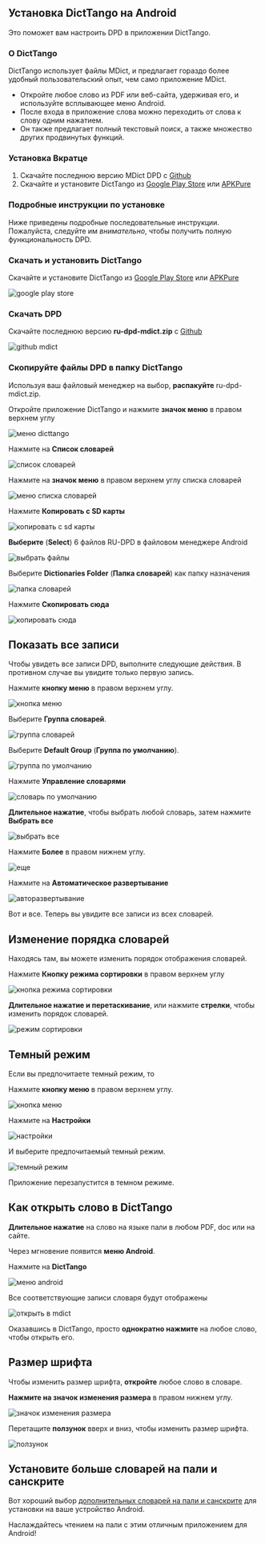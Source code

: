 ## Установка DictTango на Android

Это поможет вам настроить DPD в приложении DictTango.

### О DictTango

DictTango использует файлы MDict, и предлагает гораздо более удобный пользовательский опыт, чем само приложение MDict.

- Откройте любое слово из PDF или веб-сайта, удерживая его, и используйте всплывающее меню Android.
- После входа в приложение слова можно переходить от слова к слову одним нажатием.
- Он также предлагает полный текстовый поиск, а также множество других продвинутых функций.

### Установка Вкратце

1. Скачайте последнюю версию MDict DPD с [Github](https://github.com/digitalpalidictionary/rus-release/releases)
2. Скачайте и установите DictTango из [Google Play Store](https://play.google.com/store/apps/details?id=cn.jimex.dict&pcampaignid=web_shareS) или [APKPure](https://m.apkpure.com/dicttango/cn.jimex.dict)

### Подробные инструкции по установке

Ниже приведены подробные последовательные инструкции. Пожалуйста, следуйте им *внимательно*, чтобы получить полную функциональность DPD.

### Скачать и установить DictTango

Скачайте и установите DictTango из [Google Play Store](https://play.google.com/store/apps/details?id=cn.jimex.dict&pcampaignid=web_share) или [APKPure](https://m.apkpure.com/dicttango/cn.jimex.dict)

![google play store](pics/dicttango/play_store.jpg)

### Скачать DPD

Скачайте последнюю версию **ru-dpd-mdict.zip** с [Github](https://github.com/digitalpalidictionary/rus-release/releases)

![github mdict](pics/dicttango/github-mdict.png)

### Скопируйте файлы DPD в папку DictTango

Используя ваш файловый менеджер на выбор, **распакуйте** ru-dpd-mdict.zip.

Откройте приложение DictTango и нажмите **значок меню** в правом верхнем углу

![меню dicttango](pics/dicttango/4_menu.jpg)

Нажмите на **Список словарей**

![список словарей](pics/dicttango/5_dictionary_list.jpg)

Нажмите на **значок меню** в правом верхнем углу списка словарей

![меню списка словарей](pics/dicttango/6_dictionary_list_menu.jpg)

Нажмите **Копировать с SD карты**

![копировать с sd карты](pics/dicttango/7_copy_from_sd_card.jpg)

**Выберите** (**Select**) 6 файлов RU-DPD в файловом менеджере Android

![выбрать файлы](pics/dicttango/8_select.jpg)

Выберите **Dictionaries Folder** (**Папка словарей**) как папку назначения

![папка словарей](pics/dicttango/9_dictionaries_folder.jpg)

Нажмите **Скопировать сюда**

![копировать сюда](pics/dicttango/10_copy_here.jpg)


## Показать все записи

Чтобы увидеть все записи DPD, выполните следующие действия. В противном случае вы увидите только первую запись.

Нажмите **кнопку меню** в правом верхнем углу.

![кнопка меню](pics/dicttango/4_menu.jpg)

Выберите **Группа словарей**.

![группа словарей](pics/dicttango/dictionary_group.jpg)

Выберите **Default Group** (**Группа по умолчанию**).

![группа по умолчанию](pics/dicttango/default_group.jpg)

Нажмите **Управление словарями**

![словарь по умолчанию](pics/dicttango/default_group_dictionaries.jpg)

**Длительное нажатие**, чтобы выбрать любой словарь, затем нажмите **Выбрать все**

![выбрать все](pics/dicttango/default_group_select_all.jpg)

Нажмите **Более** в правом нижнем углу.

![еще](pics/dicttango/default_group_more.jpg)

Нажмите на **Автоматическое развертывание**

![авторазвертывание](pics/dicttango/dictionary_group_auto_expand.jpg)

Вот и все. Теперь вы увидите все записи из всех словарей.


## Изменение порядка словарей

Находясь там, вы можете изменить порядок отображения словарей.

Нажмите **Кнопку режима сортировки** в правом верхнем углу

![кнопка режима сортировки](pics/dicttango/sorting_mode_button.jpg)

**Длительное нажатие и перетаскивание**, или нажмите **стрелки**, чтобы изменить порядок словарей.

![режим сортировки](pics/dicttango/sorting_mode.jpg)


## Темный режим

Если вы предпочитаете темный режим, то

Нажмите **кнопку меню** в правом верхнем углу.

![кнопка меню](pics/dicttango/4_menu.jpg)

Нажмите на **Настройки**

![настройки](pics/dicttango/settings.jpg)

И выберите предпочитаемый темный режим.

![темный режим](pics/dicttango/dark_mode.jpg)

Приложение перезапустится в темном режиме.



## Как открыть слово в DictTango

**Длительное нажатие** на слово на языке пали в любом PDF, doc или на сайте.

Через мгновение появится **меню Android**.

Нажмите на **DictTango**

![меню android](pics/dicttango/android_menu.jpg)

Все соответствующие записи словаря будут отображены

![открыть в mdict](pics/dicttango/android_opened.jpg)

Оказавшись в DictTango, просто **однократно нажмите** на любое слово, чтобы открыть его.


## Размер шрифта

Чтобы изменить размер шрифта, **откройте** любое слово в словаре.

**Нажмите на значок изменения размера** в правом нижнем углу.

![значок изменения размера](pics/dicttango/resize.jpg)

Перетащите **ползунок** вверх и вниз, чтобы изменить размер шрифта.

![ползунок](pics/dicttango/slider.jpg)


## Установите больше словарей на пали и санскрите

Вот хороший выбор [дополнительных словарей на пали и санскрите](other_dicts.md) для установки на ваше устройство Android.


Наслаждайтесь чтением на пали с этим отличным приложением для Android!